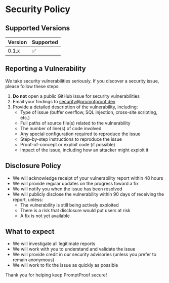 # Security Policy

## Supported Versions

| Version | Supported          |
| ------- | ------------------ |
| 0.1.x   | :white_check_mark: |

## Reporting a Vulnerability

We take security vulnerabilities seriously. If you discover a security issue, please follow these steps:

1. **Do not** open a public GitHub issue for security vulnerabilities
2. Email your findings to [security@promptproof.dev](mailto:security@promptproof.dev)
3. Provide a detailed description of the vulnerability, including:
   - Type of issue (buffer overflow, SQL injection, cross-site scripting, etc.)
   - Full paths of source file(s) related to the vulnerability
   - The number of line(s) of code involved
   - Any special configuration required to reproduce the issue
   - Step-by-step instructions to reproduce the issue
   - Proof-of-concept or exploit code (if possible)
   - Impact of the issue, including how an attacker might exploit it

## Disclosure Policy

- We will acknowledge receipt of your vulnerability report within 48 hours
- We will provide regular updates on the progress toward a fix
- We will notify you when the issue has been resolved
- We will publicly disclose the vulnerability within 90 days of receiving the report, unless:
  - The vulnerability is still being actively exploited
  - There is a risk that disclosure would put users at risk
  - A fix is not yet available

## What to expect

- We will investigate all legitimate reports
- We will work with you to understand and validate the issue
- We will provide credit in our security advisories (unless you prefer to remain anonymous)
- We will work to fix the issue as quickly as possible

Thank you for helping keep PromptProof secure!
